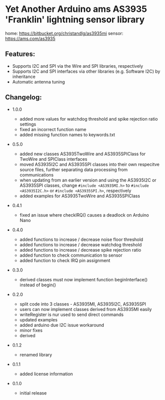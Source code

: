 # Yet Another Arduino ams AS3935 'Franklin' lightning sensor library
home: https://bitbucket.org/christandlg/as3935mi
sensor: https://ams.com/as3935

## Features:
 - Supports I2C and SPI via the Wire and SPI libraries, respectively
 - Supports I2C and SPI interfaces via other libraries (e.g. Software I2C) by inheritance
 - Automatic antenna tuning

## Changelog:
- 1.0.0
	- added more values for watchdog threshold and spike rejection ratio settings
	- fixed an incorrect function name
	- added missing function names to keywords.txt

- 0.5.0
	- added new classes AS3935TwoWire and AS3935SPIClass for TwoWire and SPIClass interfaces
	- moved AS3935I2C and AS3935SPI classes into their own respecitve source files, further separating data processing from communications
	- when updating from an earlier version and using the AS3935I2C or AS3935SPI classes, change ```#include <AS3935MI.h>``` to ```#include <AS3935I2C.h>``` or ```#include <AS3935SPI.h>```, respectively
	- added examples for AS3935TwoWire and AS3935SPIClass 

- 0.4.1
	- fixed an issue where checkIRQ() causes a deadlock on Arduino Nano

- 0.4.0
	- added functions to increase / decrease noise floor threshold
	- added functions to increase / decrease watchdog threshold
	- added functions to increase / decrease spike rejection ratio
	- added function to check communication to sensor
	- added function to check IRQ pin assignment

- 0.3.0
	- derived classes must now implement function beginInterface() instead of begin()

- 0.2.0
	- split code into 3 classes - AS3935MI, AS3935I2C, AS3935SPI
	- users can now implement classes derived from AS3935MI easily
	- writeRegister is nur used to send direct commands
	- updated examples
	- added arduino due I2C issue workaround
	- minor fixes
	- derived 

- 0.1.2
	- renamed library

- 0.1.1
	- added license information

- 0.1.0
	- initial release